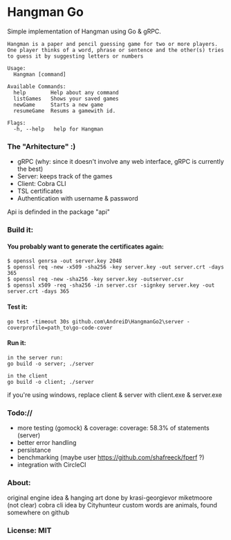 # Hangman Go

Simple implementation of Hangman using Go & gRPC.

~~~~
Hangman is a paper and pencil guessing game for two or more players.
One player thinks of a word, phrase or sentence and the other(s) tries to guess it by suggesting letters or numbers

Usage:
  Hangman [command]

Available Commands:
  help        Help about any command
  listGames   Shows your saved games
  newGame     Starts a new game
  resumeGame  Resums a gamewith id.

Flags:
  -h, --help   help for Hangman
  ~~~~

### The "Arhitecture" :)

- gRPC (why: since it doesn't involve any web interface, gRPC is currently the best)
- Server: keeps track of the games
- Client: Cobra CLI
- TSL certificates
- Authentication with username & password

Api is definded in the package "api"


### Build it:

#### You probably want to generate the certificates again:

~~~~
$ openssl genrsa -out server.key 2048
$ openssl req -new -x509 -sha256 -key server.key -out server.crt -days 365
$ openssl req -new -sha256 -key server.key -outserver.csr
$ openssl x509 -req -sha256 -in server.csr -signkey server.key -out server.crt -days 365
~~~~

#### Test it:

~~~~
go test -timeout 30s github.com\AndreiD\HangmanGo2\server -coverprofile=path_to\go-code-cover
~~~~


#### Run it:

~~~~
in the server run:
go build -o server; ./server

in the client
go build -o client; ./server
~~~~

if you're using windows, replace client & server with client.exe & server.exe

### Todo://

- more testing (gomock) & coverage: coverage: 58.3% of statements (server)
- better error handling
- persistance
- benchmarking (maybe user https://github.com/shafreeck/fperf ?)
- integration with CircleCI

### About:

original engine idea & hanging art done by krasi-georgievor miketmoore (not clear)
cobra cli idea by Cityhunteur
custom words are animals, found somewhere on github

### License: MIT
